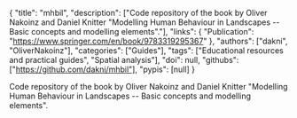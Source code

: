 {
  "title": "mhbil",
  "description": ["Code repository of the book by Oliver Nakoinz and Daniel Knitter \"Modelling Human Behaviour in Landscapes -- Basic concepts and modelling elements\"."],
  "links": {
    "Publication": "https://www.springer.com/en/book/9783319295367"
  },
  "authors": ["dakni", "OliverNakoinz"],
  "categories": ["Guides"],
  "tags": ["Educational resources and practical guides", "Spatial analysis"],
  "doi": null,
  "githubs": ["https://github.com/dakni/mhbil"],
  "pypis": [null]
}

<!-- Generated by csv2md.R – do not edit by hand -->

Code repository of the book by Oliver Nakoinz and Daniel Knitter "Modelling Human Behaviour in Landscapes -- Basic concepts and modelling elements".